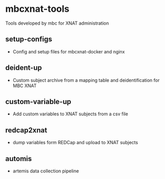# mbcxnat-tools
Tools developed by mbc for XNAT administration 

## setup-configs
- Config and setup files for mbcxnat-docker and nginx

## deident-up
- Custom subject archive from a mapping table and deidentification for MBC XNAT

## custom-variable-up
- Add custom variables to XNAT subjects from a csv file

## redcap2xnat 
- dump variables form REDCap and upload to XNAT subjects

## automis
- artemis data collection pipeline
